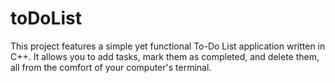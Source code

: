 # toDoList
This project features a simple yet functional To-Do List application written in C++. It allows you to add tasks, mark them as completed, and delete them, all from the comfort of your computer's terminal.
